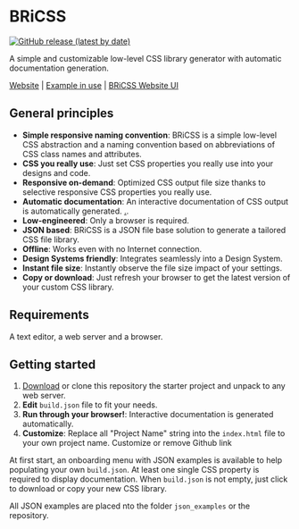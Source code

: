 # BRiCSS

[![GitHub release (latest by date)](https://img.shields.io/github/v/release/ita-design-system/bricss?style=for-the-badge)](https://github.com/ita-design-system/briccs/releases)

A simple and customizable low-level CSS library generator with automatic documentation generation.

[Website](https://ita-design-system.github.io/bricss/) | [Example in use](https://itautomotive-dev.github.io/marques-blanches-ui/) | [BRiCSS Website UI](https://ita-design-system.github.io/bricss-website-ui/)

## General principles

* **Simple responsive naming convention**: BRiCSS is a simple low-level CSS abstraction and a naming convention based on abbreviations of CSS class names and attributes.
* **CSS you really use**: Just set CSS properties you really use into your designs and code.
* **Responsive on-demand**: Optimized CSS output file size thanks to selective responsive CSS properties you really use.
* **Automatic documentation**: An interactive documentation of CSS output is automatically generated. [.](https://ita-design-system.github.io/bricss-website-ui/).
* **Low-engineered**: Only a browser is required.
* **JSON based**: BRiCSS is a JSON file base solution to generate a tailored CSS file library.
* **Offline**: Works even with no Internet connection.
* **Design Systems friendly**: Integrates seamlessly into a Design System.
* **Instant file size**: Instantly observe the file size impact of your settings.
* **Copy or download**: Just refresh your browser to get the latest version of your custom CSS library.

## Requirements

A text editor, a web server and a browser.

## Getting started

1. [Download](https://github.com/ita-design-system/bricss/archive/refs/heads/main.zip) or clone this repository the starter project and unpack to any web server.
2. **Edit** `build.json` file to fit your needs.
3. **Run through your browser!**: Interactive documentation is generated automatically. 
4. **Customize**: Replace all "Project Name" string into the `index.html` file to your own project name. Customize or remove Github link 

At first start, an onboarding menu with JSON examples is available to help populating your own `build.json`. At least one single CSS property is required to display documentation. When `build.json` is not empty, just click to download or copy your new CSS library.

All JSON examples are placed nto the folder `json_examples` or the repository.

